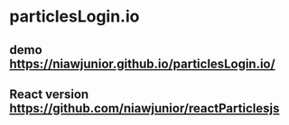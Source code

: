 # particlesLogin.io
## demo https://niawjunior.github.io/particlesLogin.io/

## React version https://github.com/niawjunior/reactParticlesjs
